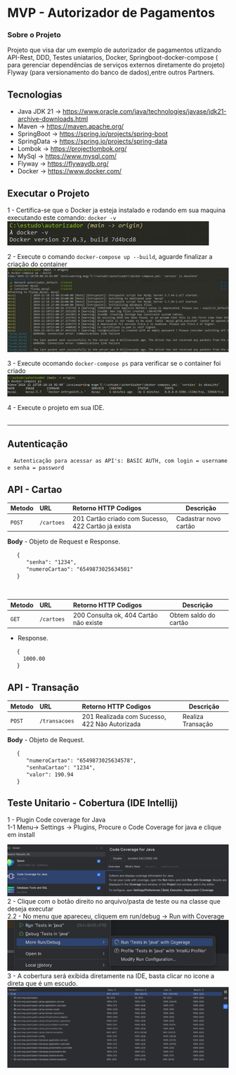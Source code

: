 # MVP - Autorizador de Pagamentos

### Sobre o Projeto
Projeto que visa dar um exemplo de autorizador de pagamentos utlizando API-Rest, DDD, Testes uniatarios, Docker, 
Springboot-docker-compose ( para gerenciar dependências de serviços externos diretamente do  projeto)
Flyway (para versionamento do banco de dados),entre outros Partners.


## Tecnologias

- Java JDK 21     -> https://www.oracle.com/java/technologies/javase/jdk21-archive-downloads.html
- Maven           -> https://maven.apache.org/
- SpringBoot      -> https://spring.io/projects/spring-boot
- SpringData      -> https://spring.io/projects/spring-data
- Lombok          -> https://projectlombok.org/
- MySql           -> https://www.mysql.com/
- Flyway          -> https://flywaydb.org/
- Docker          -> https://www.docker.com/

## Executar o Projeto
1 - Certifica-se que o Docker ja esteja instalado e rodando em sua maquina executando este comando: `docker -v`  <br>
![verifica_versao_docker.png](https://github.com/leokashmir/autorizador/blob/main/img/verifica_versao_docker.png?raw=true)<br>

2 - Execute o comando   `docker-compose up --build`, aguarde finalizar a criação do container<br>
![docker_compose_1.png](https://github.com/leokashmir/autorizador/blob/main/img/docker_compose_1.png?raw=true)<br>

3 - Execute ocomando `docker-compose ps` para verificar se o container foi criado<br>
![docker_Compose_PS.png](https://github.com/leokashmir/autorizador/blob/main/img/docker_Compose_PS.png?raw=true)<br>

4 - Execute o projeto em sua IDE.<br><br><hr>


## Autenticação
```
  Autenticação para acessar as API's: BASIC AUTH, com login = username e senha = password
```


## API - Cartao



| Metodo | URL  | Retorno HTTP Codigos                                  | Descrição                |
|:-------|:--------|:------------------------------------------------------|--------------------------|
| `POST` | `/cartoes `  | 201  Cartão criado com Sucesso, 422  Cartão já exista | Cadastrar novo cartão |

  <b>Body</b> - Objeto de Request e Response.
```
   {
      "senha": "1234",
      "numeroCartao": "6549873025634501"
   }        
```

  <br>


| Metodo | URL  | Retorno HTTP Codigos                                  |Descrição|
|:-------|:--------|:------------------------------------------------------|------|
| `GET`  | `/cartoes `  | 200 Consulta ok, 404 Cartão não existe                | Obtem saldo do cartão |

*  Response.
```
   {
     1000.00
   }        
``` 

## API - Transação


| Metodo | URL  | Retorno HTTP Codigos                                  |Descrição |
|:-------|:--------|:------------------------------------------------------|-------|
| `POST`  | `/transacoes `  | 201 Realizada com Sucesso, 422 Não Autorizada         |Realiza Transação|
<b>Body</b> - Objeto de Request.
```
   {
      "numeroCartao": "6549873025634578",
      "senhaCartao": "1234",
      "valor": 190.94
   }        
```


## Teste Unitario - Cobertura (IDE Intellij)

1 - Plugin Code coverage for Java <br>
1-1 Menu-> Settings -> Plugins, Procure o Code Coverage for java e clique em install<br>


![ImgPluginCoverage.png](https://github.com/leokashmir/autorizador/blob/main/img/ImgPluginCoverage.png?raw=true)<br>
2 - Clique com o botão direito no arquivo/pasta de teste ou na classe que deseja executar<br>
2.2 - No menu que apareceu, cliquem em run/debug -> Run  with Coverage  <br>
![executarTestes.png](https://github.com/leokashmir/autorizador/blob/main/img/executarTestes.png?raw=true)<br>
3 - A cobertura será exibida diretamente na IDE, basta clicar no icone a direta que é um escudo.<br>
![CoberturaDeTestes.png](https://github.com/leokashmir/autorizador/blob/main/img/CoberturaDeTestes.png?raw=true)<br>
